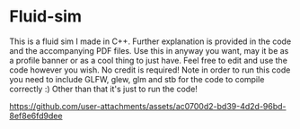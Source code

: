 # Fluid-sim
This is a fluid sim I made in C++. Further explanation is provided in the code and the accompanying PDF files.
Use this in anyway you want, may it be as a profile banner or as a cool thing to just have. Feel free to edit and use the code however you wish. No credit is required!
Note in order to run this code you need to include GLFW, glew, glm and stb for the code to compile correctly :) Other than that it's just to run the code!



https://github.com/user-attachments/assets/ac0700d2-bd39-4d2d-96bd-8ef8e6fd9dee

